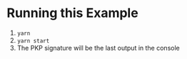 # Running this Example

1. `yarn`
2. `yarn start`
3. The PKP signature will be the last output in the console
